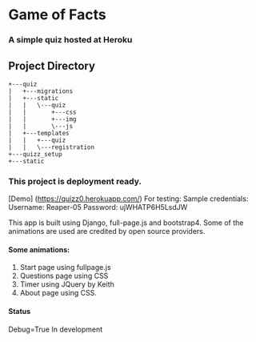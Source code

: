 # Game of Facts
 
### A simple quiz hosted at Heroku 

## Project Directory
```
+---quiz
|   +---migrations
|   +---static
|   |   \---quiz
|   |       +---css
|   |       +---img
|   |       \---js
|   +---templates
|   |   +---quiz
|   |   \---registration
+---quizz_setup
+---static

```

### This project is deployment ready.
[Demo]  (https://quizz0.herokuapp.com/)
For testing: Sample credentials: 
     Username: Reaper-05
     Password: ujWHATP6H5LsdJW

This app is built using Django, full-page.js and bootstrap4.
Some of the animations are used are credited by open source providers.

#### Some animations:
 1. Start page using fullpage.js
 2. Questions page using CSS
 3. Timer using JQuery by Keith
 4. About page using CSS.
 
#### Status
Debug=True 
In development 
